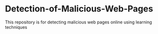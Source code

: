 # Detection-of-Malicious-Web-Pages
This repository is for detecting malicious web pages online using learning techniques
